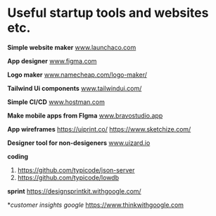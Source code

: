 # Useful startup tools and websites etc.

**Simple website maker** www.launchaco.com

**App designer** www.figma.com

**Logo maker** www.namecheap.com/logo-maker/

**Tailwind Ui components** www.tailwindui.com/

**Simple CI/CD** www.hostman.com

**Make mobile apps from FIgma** www.bravostudio.app

**App wireframes**
  https://uiprint.co/
  https://www.sketchize.com/


**Designer tool for non-desigeners** www.uizard.io


**coding**

1. https://github.com/typicode/json-server
2. https://github.com/typicode/lowdb

**sprint** https://designsprintkit.withgoogle.com/

**customer insights google* https://www.thinkwithgoogle.com
